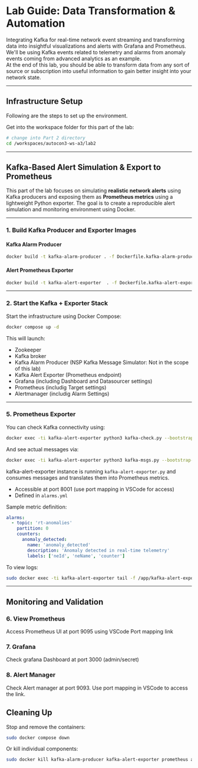 # **Lab Guide: Data Transformation & Automation**

Integrating Kafka for real-time network event streaming and transforming data into insightful visualizations and alerts with Grafana and Prometheus. We'll be using Kafka events related to telemetry and alarms from anomaly events coming from advanced analytics as an example.  
At the end of this lab, you should be able to transform data from any sort of source or subscription into useful information to gain better insight into your network state.

---

## Infrastructure Setup

Following are the steps to set up the environment.

Get into the workspace folder for this part of the lab:

```bash
# change into Part 2 directory
cd /workspaces/autocon3-ws-a3/lab2
```

---

## **Kafka-Based Alert Simulation & Export to Prometheus**

This part of the lab focuses on simulating **realistic network alerts** using Kafka producers and exposing them as **Prometheus metrics** using a lightweight Python exporter. The goal is to create a reproducible alert simulation and monitoring environment using Docker.

---

### **1. Build Kafka Producer and Exporter Images**

#### Kafka Alarm Producer
```bash
docker build -t kafka-alarm-producer . -f Dockerfile.kafka-alarm-producer
```

#### Alert Prometheus Exporter
```bash
docker build -t kafka-alert-exporter  . -f Dockerfile.kafka-alert-exporter
```

---

### **2. Start the Kafka + Exporter Stack**

Start the infrastructure using Docker Compose:
```bash
docker compose up -d
```

This will launch:
- Zookeeper
- Kafka broker
- Kafka Alarm Producer (NSP Kafka Message Simulator: Not in the scope of this lab)
- Kafka Alert Exporter (Prometheus endpoint)
- Grafana (including Dashboard and Datasourcer settings)
- Prometheus (includig Target settings)
- Alertmanager (includig Alarm Settings)

---

### **5. Prometheus Exporter**

You can check Kafka connectivity using:
```bash
docker exec -ti kafka-alert-exporter python3 kafka-check.py --bootstrap-servers kafka:9092
```

And see actual messages via:
```bash
docker exec -ti kafka-alert-exporter python3 kafka-msgs.py --bootstrap-servers kafka:9092
``` 

kafka-alert-exporter instance is running `kafka-alert-exporter.py` and consumes messages and translates them into Prometheus metrics.

- Accessible at port 8001 (use port mapping in VSCode for access)
- Defined in `alarms.yml`

Sample metric definition:
```yaml
alarms:
  - topic: 'rt-anomalies'
    partition: 0
    counters:
      anomaly_detected:
        name: 'anomaly_detected'
        description: 'Anomaly detected in real-time telemetry'
        labels: ['neId', 'neName', 'counter']
```

To view logs:
```bash
sudo docker exec -ti kafka-alert-exporter tail -f /app/kafka-alert-exporter.log
```

---

## **Monitoring and Validation**

### **6. View Prometheus**

Access Prometheus UI at port 9095 using VSCode Port mapping link

### **7. Grafana**

Check grafana Dashboard at port 3000 (admin/secret)

### **8. Alert Manager**

Check Alert manager at port 9093. Use port mapping in VSCode to access the link.

## **Cleaning Up**

Stop and remove the containers:
```bash
sudo docker compose down
```

Or kill individual components:
```bash
sudo docker kill kafka-alarm-producer kafka-alert-exporter prometheus alertmanager
```
